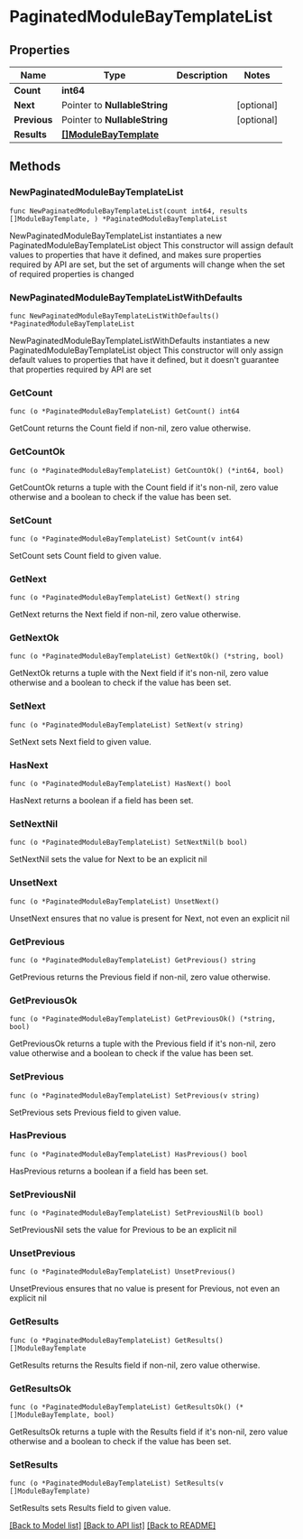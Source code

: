 # PaginatedModuleBayTemplateList

## Properties

Name | Type | Description | Notes
------------ | ------------- | ------------- | -------------
**Count** | **int64** |  | 
**Next** | Pointer to **NullableString** |  | [optional] 
**Previous** | Pointer to **NullableString** |  | [optional] 
**Results** | [**[]ModuleBayTemplate**](ModuleBayTemplate.md) |  | 

## Methods

### NewPaginatedModuleBayTemplateList

`func NewPaginatedModuleBayTemplateList(count int64, results []ModuleBayTemplate, ) *PaginatedModuleBayTemplateList`

NewPaginatedModuleBayTemplateList instantiates a new PaginatedModuleBayTemplateList object
This constructor will assign default values to properties that have it defined,
and makes sure properties required by API are set, but the set of arguments
will change when the set of required properties is changed

### NewPaginatedModuleBayTemplateListWithDefaults

`func NewPaginatedModuleBayTemplateListWithDefaults() *PaginatedModuleBayTemplateList`

NewPaginatedModuleBayTemplateListWithDefaults instantiates a new PaginatedModuleBayTemplateList object
This constructor will only assign default values to properties that have it defined,
but it doesn't guarantee that properties required by API are set

### GetCount

`func (o *PaginatedModuleBayTemplateList) GetCount() int64`

GetCount returns the Count field if non-nil, zero value otherwise.

### GetCountOk

`func (o *PaginatedModuleBayTemplateList) GetCountOk() (*int64, bool)`

GetCountOk returns a tuple with the Count field if it's non-nil, zero value otherwise
and a boolean to check if the value has been set.

### SetCount

`func (o *PaginatedModuleBayTemplateList) SetCount(v int64)`

SetCount sets Count field to given value.


### GetNext

`func (o *PaginatedModuleBayTemplateList) GetNext() string`

GetNext returns the Next field if non-nil, zero value otherwise.

### GetNextOk

`func (o *PaginatedModuleBayTemplateList) GetNextOk() (*string, bool)`

GetNextOk returns a tuple with the Next field if it's non-nil, zero value otherwise
and a boolean to check if the value has been set.

### SetNext

`func (o *PaginatedModuleBayTemplateList) SetNext(v string)`

SetNext sets Next field to given value.

### HasNext

`func (o *PaginatedModuleBayTemplateList) HasNext() bool`

HasNext returns a boolean if a field has been set.

### SetNextNil

`func (o *PaginatedModuleBayTemplateList) SetNextNil(b bool)`

 SetNextNil sets the value for Next to be an explicit nil

### UnsetNext
`func (o *PaginatedModuleBayTemplateList) UnsetNext()`

UnsetNext ensures that no value is present for Next, not even an explicit nil
### GetPrevious

`func (o *PaginatedModuleBayTemplateList) GetPrevious() string`

GetPrevious returns the Previous field if non-nil, zero value otherwise.

### GetPreviousOk

`func (o *PaginatedModuleBayTemplateList) GetPreviousOk() (*string, bool)`

GetPreviousOk returns a tuple with the Previous field if it's non-nil, zero value otherwise
and a boolean to check if the value has been set.

### SetPrevious

`func (o *PaginatedModuleBayTemplateList) SetPrevious(v string)`

SetPrevious sets Previous field to given value.

### HasPrevious

`func (o *PaginatedModuleBayTemplateList) HasPrevious() bool`

HasPrevious returns a boolean if a field has been set.

### SetPreviousNil

`func (o *PaginatedModuleBayTemplateList) SetPreviousNil(b bool)`

 SetPreviousNil sets the value for Previous to be an explicit nil

### UnsetPrevious
`func (o *PaginatedModuleBayTemplateList) UnsetPrevious()`

UnsetPrevious ensures that no value is present for Previous, not even an explicit nil
### GetResults

`func (o *PaginatedModuleBayTemplateList) GetResults() []ModuleBayTemplate`

GetResults returns the Results field if non-nil, zero value otherwise.

### GetResultsOk

`func (o *PaginatedModuleBayTemplateList) GetResultsOk() (*[]ModuleBayTemplate, bool)`

GetResultsOk returns a tuple with the Results field if it's non-nil, zero value otherwise
and a boolean to check if the value has been set.

### SetResults

`func (o *PaginatedModuleBayTemplateList) SetResults(v []ModuleBayTemplate)`

SetResults sets Results field to given value.



[[Back to Model list]](../README.md#documentation-for-models) [[Back to API list]](../README.md#documentation-for-api-endpoints) [[Back to README]](../README.md)


